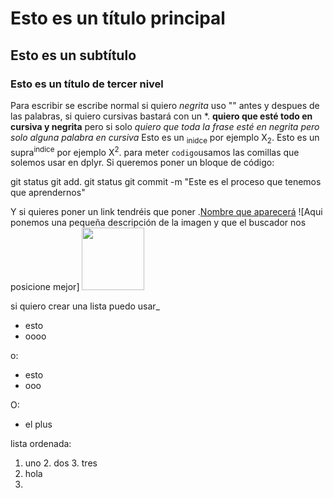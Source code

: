 # Esto es un título principal
## Esto es un subtítulo
### Esto es un título de tercer nivel

Para escribir se escribe normal si quiero *negrita* uso "" antes y despues de las palabras, si quiero cursivas bastará con un *.
**quiero que esté todo en cursiva y negrita** pero si solo *quiero que toda la frase esté en negrita pero solo alguna palabra en cursiva*
Esto es un <sub>inidce</sub> por ejemplo X<sub>2</sub>.
Esto es un supra<sup>indice</sup> por ejemplo X<sup>2</sup>.
para meter `codigo`usamos las comillas que solemos usar en dplyr. Si queremos poner un bloque de código:


git status
git add.
git status
git commit -m "Este es el proceso que tenemos que aprendernos"

Y si quieres poner un link tendréis que poner .[Nombre que aparecerá](https://leonardo.ai/faq/)
![Aqui ponemos una pequeña descripción de la imagen y que el buscador nos posicione mejor]
<img src="https://www.google.com/url?sa=i&url=https%3A%2F%2Finclusiphe.eu%2Fpartners%2Fmu-mondragon-university%2F&psig=AOvVaw3oudn-oIGdPVZU2YZHSqv-&ust=1714559544451000&source=images&cd=vfe&opi=89978449&ved=0CA8QjRxqFwoTCJD2w5Xe6YUDFQAAAAAdAAAAABAE" width = "100" height = "100">

si quiero crear una lista puedo usar_
- esto
- oooo

o:
* esto
* ooo

O:
+ el plus

lista ordenada: 
1. uno
2. dos
3. tres
4. hola
5. 
